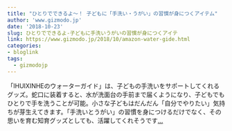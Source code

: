 ```yaml
---
title: "ひとりでできるよ〜！ 子どもに「手洗い・うがい」の習慣が身につくアイテム"
author: 'www.gizmodo.jp'
date: '2018-10-23'
slug: ひとりでできるよ-子どもに手洗いうがいの習慣が身につくアイテ
link: https://www.gizmodo.jp/2018/10/amazon-water-gide.html
categories:
- bloglink
tags:
  - gizmodojp
---
```


「IHUIXINHEのウォーターガイド」は、子どもの手洗いをサポートしてくれるグッズ。蛇口に装着すると、水が洗面台の手前まで届くようになり、子どもでもひとりで手を洗うことが可能。小さな子どもはだんだん「自分でやりたい」気持ちが芽生えてきます。「手洗いとうがい」の習慣を身につけるだけでなく、その思いを育む知育グッズとしても、活躍してくれそうです[... <i class="fas fa-external-link-alt"></i>](https://www.gizmodo.jp/2018/10/amazon-water-gide.html)

